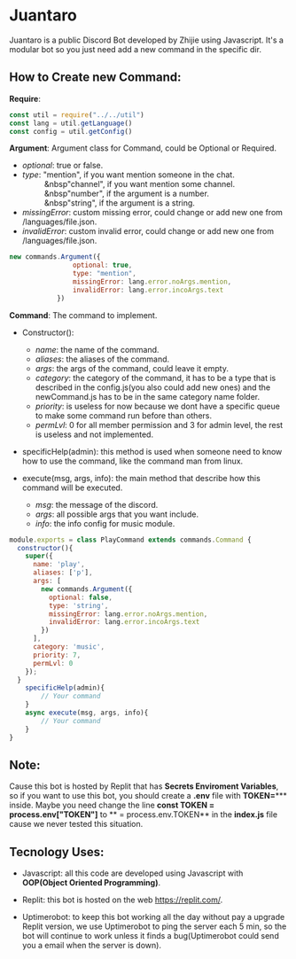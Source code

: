 # Juantaro

Juantaro is a public Discord Bot developed by Zhijie using Javascript.
It's a modular bot so you just need add a new command in the specific dir.

## How to Create new Command:
**Require**:
```javascript
const util = require("../../util")
const lang = util.getLanguage()
const config = util.getConfig()
```

**Argument**:
Argument class for Command, could be Optional or Required.

- _optional_: true or false.
- _type_: "mention", if you want mention someone in the chat. <br/>
&nbsp;&nbsp;&nbsp;&nbsp;&nbsp;&nbsp;&nbsp;&nbsp;&nbsp;&nbsp;&nbsp"channel", if you want mention some channel. <br/>
&nbsp;&nbsp;&nbsp;&nbsp;&nbsp;&nbsp;&nbsp;&nbsp;&nbsp;&nbsp;&nbsp"number", if the argument is a number. <br/>
&nbsp;&nbsp;&nbsp;&nbsp;&nbsp;&nbsp;&nbsp;&nbsp;&nbsp;&nbsp;&nbsp"string", if the argument is a string.
- _missingError_: custom missing error, could change or add new one from /languages/file.json.
- _invalidError_: custom invalid error, could change or add new one from /languages/file.json.

```javascript
new commands.Argument({
				optional: true,
				type: "mention",
				missingError: lang.error.noArgs.mention,
				invalidError: lang.error.incoArgs.text
			})
```

**Command**:
The command to implement.

- Constructor():
	- _name_: the name of the command.
	- _aliases_: the aliases of the command.
	- _args_: the args of the command, could leave it empty.
	- _category_: the category of the command, it has to be a type that is described in the config.js(you also could add new ones) and the newCommand.js has to be in the same category name folder.
	- _priority_: is useless for now because we dont have a specific queue to make some command run before than others.
	- _permLvl_: 0 for all member permission and 3 for admin level, the rest is useless and not implemented.

- specificHelp(admin): this method is used when someone need to know how to use the command, like the command man from linux.
- execute(msg, args, info): the main method that describe how this command will be executed.
	- _msg_: the message of the discord.
	- _args_: all possible args that you want include.
	- _info_: the info config for music module.

```javascript
module.exports = class PlayCommand extends commands.Command {
  constructor(){
    super({
      name: 'play',
      aliases: ['p'],
      args: [
        new commands.Argument({
          optional: false,
          type: 'string',
          missingError: lang.error.noArgs.mention,
          invalidError: lang.error.incoArgs.text
        })
      ],
      category: 'music',
      priority: 7,
      permLvl: 0
    });
  }
	specificHelp(admin){
		// Your command
	}
	async execute(msg, args, info){
		// Your command
	}
}
```

## Note:
Cause this bot is hosted by Replit that has **Secrets Enviroment Variables**, so if you want to use this bot, you should create a **.env** file with **TOKEN=***** inside. Maybe you need change the line **const TOKEN = process.env["TOKEN"]** to ** = process.env.TOKEN** in the **index.js** file cause we never tested this situation.

## Tecnology Uses:
 - Javascript: all this code are developed using Javascript with **OOP(Object Oriented Programming)**.

 - Replit: this bot is hosted on the web https://replit.com/.
 
 - Uptimerobot: to keep this bot working all the day without pay a upgrade Replit version, we use Uptimerobot to ping the server each 5 min, so the bot will continue to work unless it finds a bug(Uptimerobot could send you a email when the server is down).